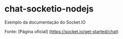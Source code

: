 # chat-socketio-nodejs

Exemplo da documentação do Socket.IO

Fonte: [Página oficial] (https://socket.io/get-started/chat)
